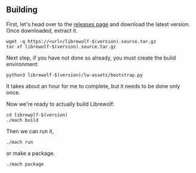 ## Building
First, let's head over to the [releases page](https://gitlab.com/stanzabird/source/-/releases) and download the latest version. Once downloaded, extract it.
```
wget -q https://<url>/librewolf-$(version).source.tar.gz
tar xf librewolf-$(version).source.tar.gz
```
Next step, if you have not done so already, you must create the build environment:
```
python3 librewolf-$(version)/lw-assets/bootstrap.py
```
It takes about an hour for me to complete, but it needs to be done only once.

Now we're ready to actually build Librewolf:
```
cd librewplf-$(version)
./mach build
```
Then we can run it, 
```
./mach run
```
or make a package.
```
./mach package
```
